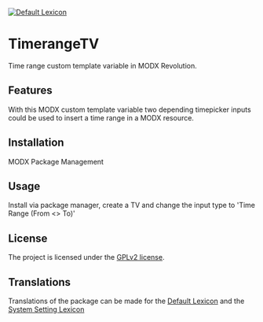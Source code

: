 [![Default Lexicon](https://hosted.weblate.org/widget/modx-extras/timerangetv/standard/svg-badge.svg)](https://hosted.weblate.org/projects/modx-extras/timerangetv/standard/)

# TimerangeTV

Time range custom template variable in MODX Revolution.

## Features

With this MODX custom template variable two depending timepicker inputs could be
used to insert a time range in a MODX resource.

## Installation

MODX Package Management

## Usage

Install via package manager, create a TV and change the input type to 'Time
Range (From <> To)'

## License

The project is licensed under the [GPLv2 license](https://github.com/Jako/TimerangeTV/blob/master/core/components/timerangetv/docs/license.md).

## Translations

Translations of the package can be made for the [Default Lexicon](https://hosted.weblate.org/projects/modx-extras/timerangetv/standard/) and the [System Setting Lexicon](https://hosted.weblate.org/projects/modx-extras/timerangetv/system-settings/)
